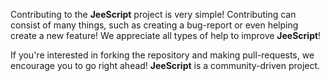 Contributing to the **JeeScript** project is very simple! Contributing can consist of many things, such as creating a bug-report or even helping create a new feature! We appreciate all types of help to improve **JeeScript**!  

If you're interested in forking the repository and making pull-requests, we encourage you to go right ahead! **JeeScript** is a community-driven project.
